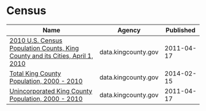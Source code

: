# Census

Name | Agency | Published
---- | ---- | ---------
[2010 U.S. Census Population Counts, King County and its Cities, April 1, 2010](../socrata/cavj-x985.md) | data.kingcounty.gov | 2011-04-17
[Total King County Population, 2000 - 2010](../socrata/xa7q-is96.md) | data.kingcounty.gov | 2014-02-15
[Unincorporated King County Population, 2000 - 2010](../socrata/t7m5-d3dx.md) | data.kingcounty.gov | 2011-04-17


